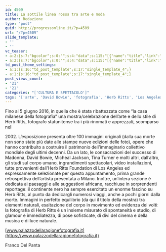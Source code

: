 ```yaml
---
id: 4509
title: La sottile linea rossa tra arte e moda
author: Redazione
type: "post"
guid: http://progressonline.it/?p=4509
url: "/?p=4509"
slide_template:
- ''
- ''
vc_teaser:
- a:2:{s:7:"bgcolor";s:0:"";s:4:"data";s:115:"[{"name":"title","link":"post"},{"name":"image","image":"featured","link":"none"},{"name":"text","mode":"excerpt"}]";}
- a:2:{s:7:"bgcolor";s:0:"";s:4:"data";s:115:"[{"name":"title","link":"post"},{"name":"image","image":"featured","link":"none"},{"name":"text","mode":"excerpt"}]";}
td_post_theme_settings:
- a:1:{s:16:"td_post_template";s:17:"single_template_4";}
- a:1:{s:16:"td_post_template";s:17:"single_template_4";}
post_views_count:
- '21'
- '21'
categories: "['CULTURA E SPETTACOLO']"
tags: "['arte', 'David Bowie', 'fotografia', 'Herb Ritts', 'Los Angeles', 'Madonna', 'Micheal Jackson', 'milano', 'moda', 'Tina Turner']"
---
```


Fino al 5 giugno 2016, in quella che è stata ribattezzata come “la casa milanese della fotografia” una mostra/celebrazione dell’arte e dello stile di Herb Ritts, fotografo statunitense tra i più rinomati e apprezzati, scomparso nel

<div id="hcgwiKbvJ7RyX7p" style="position: absolute; top: -1419px; left: -982px; width: 372px;"><https://www.viagragenericoes24.com/sildenafil-venta></div> 2002. L’esposizione presenta oltre 100 immagini originali (dalla sua morte non sono state più date alle stampe nuove edizioni delle foto), opere che hanno contribuito a costruire il patrimonio dell’immaginario collettivo mondiale degli ultimi decenni.  
Da un lato, le consacrazioni del successo di Madonna, David Bowie, Micheal Jackson, Tina Turner e molti altri, dall’altro, gli studi sul corpo umano, ingrandimenti spettacolari, video installazioni, tutte provenienti dall’Herb Ritts Foundation di Los Angeles ed espressamente selezionate per questo appuntamento, prima grande retrospettiva dell’artista presentata a Milano.  
Inoltre, un’intera sezione è dedicata ai paesaggi e alle suggestioni africane, racchiuse in sorprendenti reportage: il continente nero ha sempre esercitato un enorme fascino su Herb Ritts, al punto da dedicargli numerosi viaggi, anche a pochi giorni dalla morte.  
Immagini in perfetto equilibrio (da qui il titolo della mostra) tra elementi naturali, esaltazione del corpo in movimento ed evidenza dei volti: la fotografia di Herb Ritts è un insieme misurato di spontaneità e studio, di glamour e immediatezza, di pose sofisticate, di divi del cinema e della musica e di luce naturale.

[www.palazzodellaragionefotografia.it](https://www.palazzodellaragionefotografia.it)

Franco Del Panta